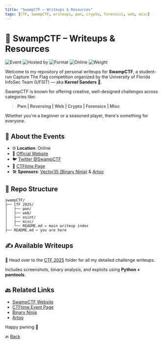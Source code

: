 ```yaml
---
title: "SwampCTF – Writeups & Resources"
tags: [CTF, SwampCTF, writeups, pwn, crypto, forensics, web, misc]
---
```


# 🐊 SwampCTF – Writeups & Resources

![Event](https://img.shields.io/badge/Event-SwampCTF-blue)
![Hosted by](https://img.shields.io/badge/Organized%20by-Kernel%20Sanders-purple)
![Format](https://img.shields.io/badge/Format-Jeopardy-green)
![Online](https://img.shields.io/badge/Platform-Online-lightgrey)
![Weight](https://img.shields.io/badge/CTFtime%20Rating-40.40-blueviolet)

Welcome to my repository of personal writeups for **SwampCTF**, a student-run Capture The Flag competition organized by the University of Florida InfoSec Team (UFSIT) — aka **Kernel Sanders** 🐔.

SwampCTF is known for offering creative, well-designed challenges across categories like:

> **Pwn | Reversing | Web | Crypto | Forensics | Misc**

Whether you're a beginner or a seasoned player, there's something for everyone.

## 📌 About the Events

- 🌐 **Location**: Online  
- 🔗 [Official Website](https://swampctf.com/)  
- 🐦 [Twitter @SwampCTF](https://twitter.com/SwampCTF)  
- 🧠 [CTFtime Page](https://ctftime.org/event/2573)  
- 🛠️ **Sponsors**: [Vector35 (Binary Ninja)](https://binary.ninja/) & [Artoo](https://artoo.love/)

## 📂 Repo Structure

```
swampCTF/
├── CTF 2025/
│   ├── pwn/
│   ├── web/
│   ├── osint/
│   ├── misc/
│   └── README.md ← main writeup index
├── README.md ← you are here
```

## ✍️ Available Writeups

📁 Head over to the [CTF 2025](./CTF%202025/) folder for all my detailed challenge writeups.  

Includes screenshots, binary analysis, and exploits using **Python + pwntools**.

## 🔙 Related Links

- [SwampCTF Website](https://swampctf.com/)
- [CTFtime Event Page](https://ctftime.org/event/2573)
- [Binary Ninja](https://binary.ninja/)
- [Artoo](https://artoo.love/)

Happy pwning 🐊

🔙 [Back](../../)
